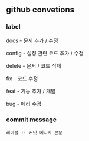 ## github convetions

### label
docs - 문서 추가 / 수정 <p>
config - 설정 관련 코드 추가 / 수정 <p>
delete - 문서 / 코드 삭제 <p>
fix - 코드 수정 <p>
feat - 기능 추가 / 개발 <p>
bug - 에러 수정 <p>

### commit message
```shell
레이블 :: 커밋 메시지 본문
```

